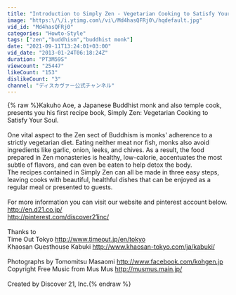 ```yaml
---
title: "Introduction to Simply Zen - Vegetarian Cooking to Satisfy Your Soul"
image: "https:\/\/i.ytimg.com\/vi\/Md4hasQFRj0\/hqdefault.jpg"
vid_id: "Md4hasQFRj0"
categories: "Howto-Style"
tags: ["zen","buddhism","buddhist monk"]
date: "2021-09-11T13:24:01+03:00"
vid_date: "2013-01-24T06:18:24Z"
duration: "PT3M59S"
viewcount: "25447"
likeCount: "153"
dislikeCount: "3"
channel: "ディスカヴァー公式チャンネル"
---
```

{% raw %}Kakuho Aoe, a Japanese Buddhist monk and also temple cook, presents you his first recipe book, Simply Zen: Vegetarian Cooking to Satisfy Your Soul.<br /><br />One vital aspect to the Zen sect of Buddhism is monks' adherence to a strictly vegetarian diet. Eating neither meat nor fish, monks also avoid ingredients like garlic, onion, leeks, and chives. As a result, the food prepared in Zen monasteries is healthy, low-calorie, accentuates the most subtle of flavors, and can even be eaten to help detox the body. <br />The recipes contained in Simply Zen  can all be made in three easy steps, leaving cooks with beautiful, healthful dishes that can be enjoyed as a regular meal or presented to guests. <br /><br />For more information you can visit our website and pinterest account below.<br /><a rel="nofollow" target="blank" href="http://en.d21.co.jp/">http://en.d21.co.jp/</a><br /><a rel="nofollow" target="blank" href="http://pinterest.com/discover21inc/">http://pinterest.com/discover21inc/</a><br /><br />Thanks to <br />Time Out Tokyo <a rel="nofollow" target="blank" href="http://www.timeout.jp/en/tokyo">http://www.timeout.jp/en/tokyo</a><br />Khaosan Guesthouse Kabuki <a rel="nofollow" target="blank" href="http://www.khaosan-tokyo.com/ja/kabuki/">http://www.khaosan-tokyo.com/ja/kabuki/</a><br /><br />Photographs by Tomomitsu Masaomi <a rel="nofollow" target="blank" href="http://www.facebook.com/kohgen.jp">http://www.facebook.com/kohgen.jp</a><br />Copyright Free Music from Mus Mus <a rel="nofollow" target="blank" href="http://musmus.main.jp/">http://musmus.main.jp/</a><br /><br />Created by Discover 21, Inc.{% endraw %}
